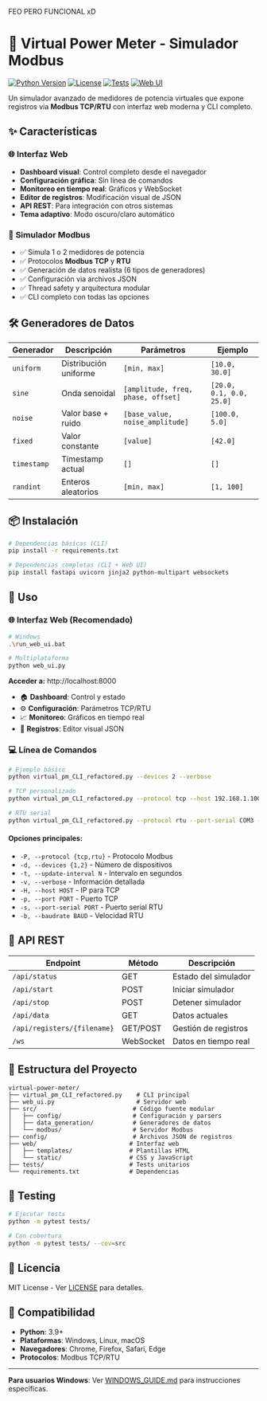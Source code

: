 FEO PERO FUNCIONAL xD

# 🔌 Virtual Power Meter - Simulador Modbus

[![Python Version](https://img.shields.io/badge/python-3.9%2B-blue)](https://python.org)
[![License](https://img.shields.io/badge/license-MIT-green)](LICENSE)
[![Tests](https://img.shields.io/badge/tests-16%2F16%20passing-brightgreen)](tests/)
[![Web UI](https://img.shields.io/badge/web%20ui-v5.0.0-brightgreen)](#interfaz-web)

Un simulador avanzado de medidores de potencia virtuales que expone registros via **Modbus TCP/RTU** con interfaz web moderna y CLI completo.

## ✨ Características

### 🌐 **Interfaz Web**
- **Dashboard visual**: Control completo desde el navegador
- **Configuración gráfica**: Sin línea de comandos
- **Monitoreo en tiempo real**: Gráficos y WebSocket
- **Editor de registros**: Modificación visual de JSON
- **API REST**: Para integración con otros sistemas
- **Tema adaptivo**: Modo oscuro/claro automático

### 🚀 **Simulador Modbus**
- ✅ Simula 1 o 2 medidores de potencia
- ✅ Protocolos **Modbus TCP** y **RTU** 
- ✅ Generación de datos realista (6 tipos de generadores)
- ✅ Configuración via archivos JSON
- ✅ Thread safety y arquitectura modular
- ✅ CLI completo con todas las opciones

## 🛠️ Generadores de Datos

| Generador | Descripción | Parámetros | Ejemplo |
|-----------|-------------|------------|---------|
| `uniform` | Distribución uniforme | `[min, max]` | `[10.0, 30.0]` |
| `sine` | Onda senoidal | `[amplitude, freq, phase, offset]` | `[20.0, 0.1, 0.0, 25.0]` |
| `noise` | Valor base + ruido | `[base_value, noise_amplitude]` | `[100.0, 5.0]` |
| `fixed` | Valor constante | `[value]` | `[42.0]` |
| `timestamp` | Timestamp actual | `[]` | `[]` |
| `randint` | Enteros aleatorios | `[min, max]` | `[1, 100]` |

## 📦 Instalación

```bash
# Dependencias básicas (CLI)
pip install -r requirements.txt

# Dependencias completas (CLI + Web UI)
pip install fastapi uvicorn jinja2 python-multipart websockets
```

## 🚀 Uso

### 🌐 **Interfaz Web (Recomendado)**

```bash
# Windows
.\run_web_ui.bat

# Multiplataforma  
python web_ui.py
```

**Acceder a:** http://localhost:8000

- 🏠 **Dashboard**: Control y estado
- ⚙️ **Configuración**: Parámetros TCP/RTU
- 📈 **Monitoreo**: Gráficos en tiempo real
- 📝 **Registros**: Editor visual JSON

### 💻 **Línea de Comandos**

```bash
# Ejemplo básico
python virtual_pm_CLI_refactored.py --devices 2 --verbose

# TCP personalizado
python virtual_pm_CLI_refactored.py --protocol tcp --host 192.168.1.100 --port 502

# RTU serial
python virtual_pm_CLI_refactored.py --protocol rtu --port-serial COM3 --baudrate 9600
```

#### Opciones principales:
- `-P, --protocol {tcp,rtu}` - Protocolo Modbus
- `-d, --devices {1,2}` - Número de dispositivos
- `-t, --update-interval N` - Intervalo en segundos
- `-v, --verbose` - Información detallada
- `-H, --host HOST` - IP para TCP
- `-p, --port PORT` - Puerto TCP
- `-s, --port-serial PORT` - Puerto serial RTU
- `-b, --baudrate BAUD` - Velocidad RTU

## 🔌 API REST

| Endpoint | Método | Descripción |
|----------|--------|-------------|
| `/api/status` | GET | Estado del simulador |
| `/api/start` | POST | Iniciar simulador |
| `/api/stop` | POST | Detener simulador |
| `/api/data` | GET | Datos actuales |
| `/api/registers/{filename}` | GET/POST | Gestión de registros |
| `/ws` | WebSocket | Datos en tiempo real |

## 📁 Estructura del Proyecto

```
virtual-power-meter/
├── virtual_pm_CLI_refactored.py    # CLI principal
├── web_ui.py                       # Servidor web
├── src/                           # Código fuente modular
│   ├── config/                    # Configuración y parsers
│   ├── data_generation/           # Generadores de datos
│   └── modbus/                    # Servidor Modbus
├── config/                        # Archivos JSON de registros
├── web/                          # Interfaz web
│   ├── templates/                # Plantillas HTML
│   └── static/                   # CSS y JavaScript
├── tests/                        # Tests unitarios
└── requirements.txt              # Dependencias
```

## 🧪 Testing

```bash
# Ejecutar tests
python -m pytest tests/

# Con cobertura
python -m pytest tests/ --cov=src
```

## 📄 Licencia

MIT License - Ver [LICENSE](LICENSE) para detalles.

## 🔗 Compatibilidad

- **Python**: 3.9+
- **Plataformas**: Windows, Linux, macOS
- **Navegadores**: Chrome, Firefox, Safari, Edge
- **Protocolos**: Modbus TCP/RTU

---

**Para usuarios Windows**: Ver [WINDOWS_GUIDE.md](WINDOWS_GUIDE.md) para instrucciones específicas.
